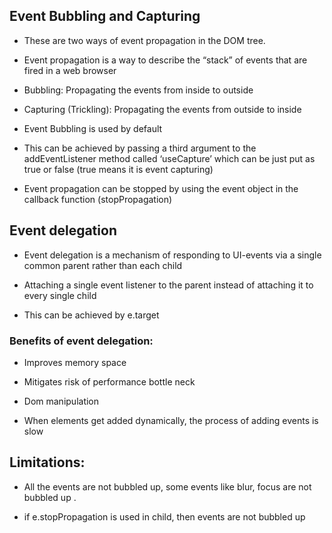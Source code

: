 ## Event Bubbling and Capturing

- These are two ways of event propagation in the DOM tree.

- Event propagation is a way to describe the “stack” of events that are fired in a web browser

- Bubbling: Propagating the events from inside to outside

- Capturing (Trickling): Propagating the events from outside to inside

- Event Bubbling is used by default

- This can be achieved by passing a third argument to the addEventListener method called ‘useCapture’ which can be just put as true or false (true means it is event capturing)

- Event propagation can be stopped by using the event object in the callback function (stopPropagation)

## Event delegation

- Event delegation is a mechanism of responding to UI-events via a single common parent rather than each child

- Attaching a single event listener to the parent instead of attaching it to every single child

- This can be achieved by e.target

### Benefits of event delegation:

- Improves memory space

- Mitigates risk of performance bottle neck

- Dom manipulation

- When elements get added dynamically, the process of adding events is slow

## Limitations:

- All the events are not bubbled up, some events like blur, focus are not bubbled up .

- if e.stopPropagation is used in child, then events are not bubbled up
